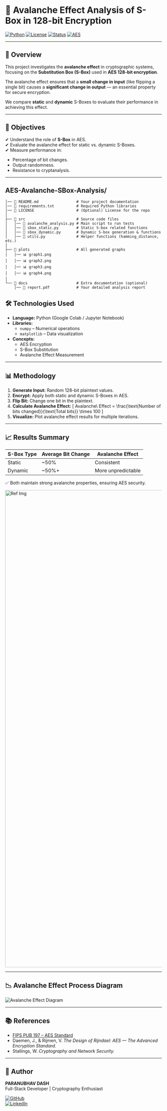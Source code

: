 # 🔐 Avalanche Effect Analysis of S-Box in 128-bit Encryption

[![Python](https://img.shields.io/badge/Python-3.9%2B-blue.svg?logo=python&logoColor=white)](https://www.python.org/)
[![License](https://img.shields.io/badge/License-MIT-green.svg)](LICENSE)
[![Status](https://img.shields.io/badge/Status-Completed-brightgreen)]()
[![AES](https://img.shields.io/badge/Crypto-AES%20128--bit-orange.svg)]()

---

## 📌 Overview
This project investigates the **avalanche effect** in cryptographic systems, focusing on the **Substitution Box (S-Box)** used in **AES 128-bit encryption**.

The avalanche effect ensures that a **small change in input** (like flipping a single bit) causes a **significant change in output** — an essential property for secure encryption.  

We compare **static** and **dynamic** S-Boxes to evaluate their performance in achieving this effect.

---

## 🎯 Objectives
✔ Understand the role of **S-Box** in AES.  
✔ Evaluate the avalanche effect for static vs. dynamic S-Boxes.  
✔ Measure performance in:
- Percentage of bit changes.
- Output randomness.
- Resistance to cryptanalysis.

---

## AES-Avalanche-SBox-Analysis/
```
│── 📄 README.md                 # Your project documentation
│── 📄 requirements.txt          # Required Python libraries
│── 📄 LICENSE                   # (Optional) License for the repo
│
├── 📁 src                       # Source code files
│   │── 📄 avalanche_analysis.py # Main script to run tests
│   │── 📄 sbox_static.py        # Static S-box related functions
│   │── 📄 sbox_dynamic.py       # Dynamic S-box generation & functions
│   │── 📄 utils.py              # Helper functions (hamming_distance, etc.)
│
├── 📁 plots                     # All generated graphs
│   │── 📊 graph1.png
│   │── 📊 graph2.png
│   │── 📊 graph3.png
│   │── 📊 graph4.png
│
└── 📁 docs                      # Extra documentation (optional)
    │── 📄 report.pdf            # Your detailed analysis report

```

## 🛠️ Technologies Used
- **Language:** Python (Google Colab / Jupyter Notebook)
- **Libraries:**
  - `numpy` – Numerical operations
  - `matplotlib` – Data visualization
- **Concepts:**
  - AES Encryption
  - S-Box Substitution
  - Avalanche Effect Measurement

---

## 📊 Methodology
1. **Generate Input:** Random 128-bit plaintext values.
2. **Encrypt:** Apply both static and dynamic S-Boxes in AES.
3. **Flip Bit:** Change one bit in the plaintext.
4. **Calculate Avalanche Effect:**
   \[
   Avalanche\ Effect = \frac{\text{Number of bits changed}}{\text{Total bits}} \times 100
   \]
5. **Visualize:** Plot avalanche effect results for multiple iterations.

---

## 📈 Results Summary
| S-Box Type  | Average Bit Change | Avalanche Effect |
|-------------|-------------------|------------------|
| Static      | ~50%               | Consistent       |
| Dynamic     | ~50%+              | More unpredictable |

✅ Both maintain strong avalanche properties, ensuring AES security.


<img width="1024" height="1536" alt="Ref Img" src="https://github.com/user-attachments/assets/6fb1056a-2ec7-4609-bb42-e6b3b1538add" />

---

## 📉 Avalanche Effect Process Diagram

![Avalanche Effect Diagram](https://raw.githubusercontent.com/Paranubhav-20/AES-Avalanche-SBox-Analysis/main/plots/avalanche_diagram.png)

---

## 📚 References
- [FIPS PUB 197 – AES Standard](https://nvlpubs.nist.gov/nistpubs/FIPS/NIST.FIPS.197.pdf)
- Daemen, J., & Rijmen, V. *The Design of Rijndael: AES — The Advanced Encryption Standard.*
- Stallings, W. *Cryptography and Network Security.*

---

## 👤 Author
**PARANUBHAV DASH**  
Full-Stack Developer | Cryptography Enthusiast  

[![GitHub](https://img.shields.io/badge/GitHub-Profile-black?logo=github)](https://github.com/Paranubhav-20)  
[![LinkedIn](https://img.shields.io/badge/LinkedIn-Connect-blue?logo=linkedin)](https://www.linkedin.com/in/paranubhav26/)
